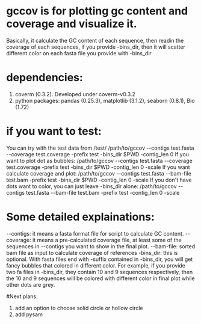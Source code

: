 
# gccov is for plotting gc content and coverage and visualize it.
Basically, it calculate the GC content of each sequence, then readin the coverage of each sequences, if you provide -bins_dir, then it will scatter different color on each fasta file you provide with -bins_dir

# dependencies:
1. coverm (0.3.2). Developed under coverm-v0.3.2
2. python packages: pandas (0.25.3), matplotlib (3.1.2), seaborn (0.8.1), Bio (1.72)

# if you want to test:
You can try with the test data from /test/
/path/to/gccov --contigs test.fasta --coverage test.coverage -prefix test -bins_dir $PWD -contig_len 0
If you want to plot dot as bubbles:
/path/to/gccov --contigs test.fasta --coverage test.coverage -prefix test -bins_dir $PWD -contig_len 0 -scale
If you want calculate coverage and plot:
/path/to/gccov --contigs test.fasta --bam-file test.bam -prefix test -bins_dir $PWD -contig_len 0 -scale
If you don't have dots want to color, you can just leave -bins_dir alone:
/path/to/gccov --contigs test.fasta --bam-file test.bam -prefix test -contig_len 0 -scale

# Some detailed explainations:
--contigs: it means a fasta format file for script to calculate GC content. 
--coverage: it means a pre-calculated coverage file, at least some of the sequences in --contigs you want to show in the final plot.
--bam-file: sorted bam file as input to calculate coverage of references 
-bins_dir: this is optional. With fasta files end with -suffix contained in -bins_dir, you will get fancy bubbles that colored in different color. For example, if you provide two fa files in -bins_dir, they contain 10 and 9 sequences respectively, then the 10 and 9 sequences will be colored with different color in final plot while other dots are grey. 

#Next plans:
1. add an option to choose solid circle or hollow circle
2. add pysam

